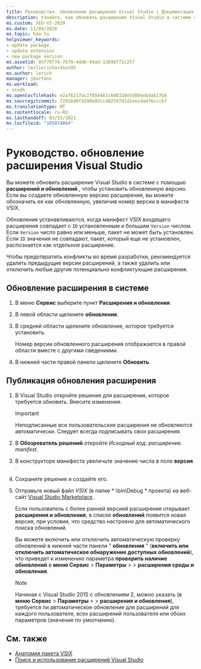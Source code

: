 ```yaml
---
title: Руководство. обновление расширения Visual Studio | Документация Майкрософт
description: Узнайте, как обновить расширение Visual Studio в системе с помощью расширений и обновлений для установки обновленной версии.
ms.custom: SEO-VS-2020
ms.date: 11/04/2016
ms.topic: how-to
helpviewer_keywords:
- update package
- update extension
- new package version
ms.assetid: 93f79774-7b79-4dd6-94ad-13698f72c257
author: leslierichardson95
ms.author: lerich
manager: jmartens
ms.workload:
- vssdk
ms.openlocfilehash: e2af6217ac2f056461c6d833de5d804ebdab17b6
ms.sourcegitcommit: f2916d8fd296b92cc402597d1d1eecda4f6cccbf
ms.translationtype: MT
ms.contentlocale: ru-RU
ms.lasthandoff: 03/25/2021
ms.locfileid: "105074864"
---
```

# <a name="how-to-update-a-visual-studio-extension"></a>Руководство. обновление расширения Visual Studio
Вы можете обновить расширение Visual Studio в системе с помощью **расширений и обновлений** , чтобы установить обновленную версию. Если вы создаете обновленную версию расширения, вы можете обозначить ее как обновленную, увеличив номер версии в манифесте VSIX.

 Обновления устанавливаются, когда манифест VSIX входящего расширения совпадает с `ID` установленным и большим `Version` числом. Если `Version` число равно или меньше, пакет не может быть установлен. Если `ID` значения не совпадают, пакет, который еще не установлен, распознается как отдельное расширение.

 Чтобы предотвратить конфликты во время разработки, рекомендуется удалить предыдущие версии расширений, а также удалить или отключить любые другие потенциально конфликтующие расширения.

## <a name="to-update-an-extension-on-your-system"></a>Обновление расширения в системе

1. В меню **Сервис** выберите пункт **Расширения и обновления**.

2. В левой области щелкните **обновления**.

3. В средней области щелкните обновление, которое требуется установить.

     Номер версии обновленного расширения отображается в правой области вместе с другими сведениями.

4. В нижней части правой панели щелкните **Обновить**.

## <a name="to-publish-an-update-of-an-extension"></a>Публикация обновления расширения

1. В Visual Studio откройте решение для расширения, которое требуется обновить. Внесите изменения.

    > [!IMPORTANT]
    > Неподписанные все пользовательские расширения не обновляются автоматически. Следует всегда подписывать свои расширения.

2. В **Обозреватель решений** откройте *Исходный код. расширение. manifest*.

3. В конструкторе манифеста увеличьте значение числа в поле **версия** .

4. Сохраните решение и создайте его.

5. Отправьте новый файл *VSIX* (в папке * \bin\Debug \* проекта) на веб-сайт [Visual Studio Marketplace](https://marketplace.visualstudio.com/vs) .

     Если пользователь с более ранней версией расширения открывает **расширения и обновления**, в списке **обновлений** появится новая версия, при условии, что средство настроено для автоматического поиска обновлений.

     Вы можете включить или отключить автоматическую проверку обновлений в нижней части панели " **обновления** " (**включить или отключить автоматическое обнаружение доступных обновлений**), что приведет к изменению параметра **проверить наличие обновлений** в **меню Сервис**  >  **Параметры**  >    >  **расширения среды и обновления**.

    > [!NOTE]
    > Начиная с Visual Studio 2015 с обновлением 2, можно указать (в **меню Сервис**  >  **Параметры**  >    >  **расширения и обновления**), требуется ли автоматическое обновление для расширений для каждого пользователя, всех расширений пользователя или обоих параметров (значение по умолчанию).

## <a name="see-also"></a>См. также
- [Анатомия пакета VSIX](../extensibility/anatomy-of-a-vsix-package.md)
- [Поиск и использование расширений Visual Studio](../ide/finding-and-using-visual-studio-extensions.md)
